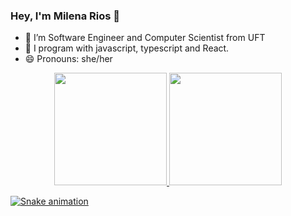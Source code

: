 ### Hey, I'm Milena Rios 💟


- 🔭 I’m Software Engineer and Computer Scientist from UFT
- 🌱 I program with javascript, typescript and React. 
- 😄 Pronouns: she/her


<div align="center">
  <a href="https://github.com/milenacrios">
  <img height="180em" src="https://github-readme-stats.vercel.app/api?username=milenacrios&show_icons=true&theme=dracula&include_all_commits=true&count_private=true"/>
  <img height="180em" src="https://github-readme-stats.vercel.app/api/top-langs/?username=milenacrios&layout=compact&langs_count=7&theme=dracula"/>
 
          
</div>




![Snake animation](https://github.com/milenacrios/milenacrios/blob/output/github-contribution-grid-snake.svg)
